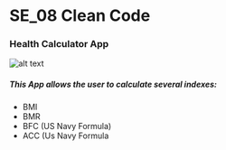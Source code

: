 # SE_08 Clean Code

### Health Calculator App
![alt text](https://github.com/mskeegan/HealthCalcApp/images/blob/master/appSlides.PNG?raw=true)
##### This App allows the user to calculate several indexes:
- BMI
- BMR
- BFC (US Navy Formula)
- ACC (Us Navy Formula

